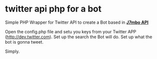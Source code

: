 twitter api php for a bot
======================
Simple PHP Wrapper for Twitter API to create a Bot based in **[J7mbo API](https://github.com/J7mbo/twitter-api-php/)**

Open the config.php file and setu you keys from your Twitter APP (http://dev.twitter.com).
Set up the search the Bot will do.
Set up what the bot is gonna tweet.

Simply.

